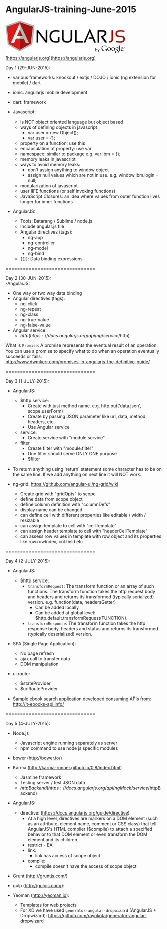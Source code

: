 # AngularJS-training-June-2015
![AngularJS-training-June-2015](other_files/AngularJS.png)
[https://angularjs.org](https://angularjs.org)

Day 1 (29-JUN-2015):  
- various frameworks: knockout / extjs / DOJO / ionic (ng extension for mobile) / dart  
- ionic: angularjs mobile development  
- dart: framework  
- Javascript:  
  - is NOT object oriented language but object based  
  - ways of defining objects in javascript  
    - var user = new Object();  
    - var user = {};  
  - property on a function: use this  
  - encapsulation of property: use var  
  - namespace: similar to package e.g. var ibm = {};  
  - memory leaks in javascript  
  - ways to avoid memory leaks:  
    - don't assign anything to window object  
    - assign null values which are not in use. e.g. window.ibm.login = null;  
  - modularization of javascript  
  - user IIFE functions (or self invoking functions)  
  - JavaScript Closures: an idea where values from outer function lives longer for inner functions  

- AngularJS:  
  - Tools: Batarang / Sublime / node.js  
  - Include angular.js file  
  - Angular directives (tags):  
    - ng-app  
    - ng-controller  
    - ng-model  
    - ng-bind  
  - {{}}: Data binding expressions  

===============================

Day 2 (30-JUN-2015):  
-AngularJS:  
  - One way or two way data binding  
  - Angular directives (tags):
    - ng-click  
    - ng-repeat  
    - ng-class  
    - ng-true-value  
    - ng-false-value  
  - Angular service:  
    - $http (https://docs.angularjs.org/api/ng/service/$http)  

What is `Promise`: A promise represents the eventual result of an operation. You can use a promise to specify what to do when an operation eventually succeeds or fails.  
http://www.dwmkerr.com/promises-in-angularjs-the-definitive-guide/  

===============================

Day 3 (1-JULY-2015):
- AngularJS:
  - $http service:  
    - Create with just method name. e.g. http.put('data.json', scope.userForm)  
    - Create by passing JSON parameter like url, data, method, headers, etc.  
    - Use Angular service
  - service:
    - Create service with "module.service"  
  - filter  
    - Create filter with "module.filter"
    - One filter should serve ONLY ONE purpose  
    - $filter  

- To return anything using 'return' statement some character has to be on the same line. If we add anything on next line it will NOT work.  

- ng-grid: https://github.com/angular-ui/ng-grid/wiki  
  - Create grid with "gridOpts" to scope  
  - define data from scope object  
  - define column definition with "columnDefs"  
  - display name can be changed  
  - can define cell with different properties like editable / width / resizable  
  - can assign template to cell with "cellTemplate"  
  - can assign header template to cell with "headerCellTemplate"
  - can assess row values in template with row object and its properties like row.rowIndex, col.field etc

===============================

Day 4 (2-JULY-2015):
- AngularJS:
  - $http service: 
    - `transformRequest`: The transform function or an array of such functions. The transform function takes the http request body and headers and returns its transformed (typically serialized) version. e.g. function(data, headersGetter)
      - Can be added locally
      - Can be added at global level: $http.default.transformRequest(FUNCTION).
    - `transformResponse`: The transform function takes the http response body, headers and status and returns its transformed (typically deserialized) version.
    
- SPA (Single Page Application):
  - No page refresh
  - ajax call to transfer data
  - DOM manipulation
  
- ui.router
  - $stateProvider  
  - $urlRouteProvider

- Sample ebook search application developed consuming APIs from: http://it-ebooks-api.info/

===============================

Day 5 (4-JULY-2015):
- Node.js
  - Javascript engine running separately as server
  - npm command to use node js specific modules

- bower (http://bower.io/)

- Karma (http://karma-runner.github.io/0.8/index.html)  
  - Jasmine framework
  - Testing server / test JSON data
  - $httpBackend (https://docs.angularjs.org/api/ngMock/service/$httpBackend)  

- AngularJS:  
  - directive: (https://docs.angularjs.org/guide/directive)  
    - At a high level, directives are markers on a DOM element (such as an attribute, element name, comment or CSS class) that tell AngularJS's HTML compiler ($compile) to attach a specified behavior to that DOM element or even transform the DOM element and its children.
    - restrict - EA  
    - link:  
      - link has access of scope object
    - compile:  
      - compile doesn't have the access of scope object
      
- Grunt (http://gruntjs.com/)  
  
- gulp (http://gulpjs.com/):  

- Yeoman (http://yeoman.io):  
  - Templates for web projects
  - For XD we have used `generator-angular-dropwizard` (AngularJS + Dropwizard): https://github.com/rayokota/generator-angular-dropwizard